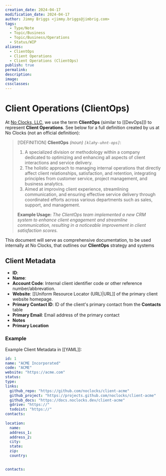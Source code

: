 ```yaml
---
creation_date: 2024-04-17
modification_date: 2024-04-17
author: Jimmy Briggs <jimmy.briggs@jimbrig.com>
tags:
  - Type/Note
  - Topic/Business
  - Topic/Business/Operations
  - Status/WIP
aliases:
  - ClientOps
  - Client Operations
  - Client Operations (ClientOps)
publish: true
permalink:
description:
image:
cssclasses:
---
```


# Client Operations (ClientOps)

At [No Clocks, LLC](https://github.com/noclocks), we use the term **ClientOps** (similar to [[DevOps]]) to represent **Client Operations**. See below for a full definition created by us at No Clocks (not an official definition):

> [!DEFINITION]
> **ClientOps** *(noun) `[klahy-uhnt-ops]`*:
> 1. A specialized division or methodology within a company dedicated to optimizing and enhancing all aspects of client interactions and service delivery.
> 2. The holistic approach to managing internal operations that directly affect client relationships, satisfaction, and retention, integrating principles from customer service, project management, and business analytics.
> 3. Aimed at improving client experience, streamlining communication, and ensuring effective service delivery through coordinated efforts across various departments such as sales, support, and management.
>
> **Example Usage:**
> *The ClientOps team implemented a new CRM system to enhance client engagement and streamline communication, resulting in a noticeable improvement in client satisfaction scores.*

This document will serve as comprehensive documentation, to be used internally at No Clocks, that outlines our **ClientOps** strategy and systems 

## Client Metadata

- **ID**:
- **Name**:
- **Account Code**: Internal client identifier code or other reference number/abbrevation. 
- **Website**: [[Uniform Resource Locator (URL)|URL]] of the primary client website homepage.
- **Primary Contact ID**: ID of the client's primary contact from the **Contacts** table
- **Primary Email**: Email address of the primary contact
- **Notes**
- **Primary Location**

### Example

Example Client Metadata in [[YAML]]:

```yaml
id: 1
name: "ACME Incorporated"
code: "ACME"
website: "https://acme.com"
status: 
type:
links:
  github_repo: "https://github.com/noclocks/client-acme"
  github_project: "https://projects.github.com/noclocks/client-acme"
  github_docs: "https://docs.noclocks.dev/client-acme"
  gdrive: "https://"
  todoist: "https://"
contacts:
  
location:
  name:
  address_1:
  address_2:
  city:
  state:
  zip:
  country:
  

contacts:
```
